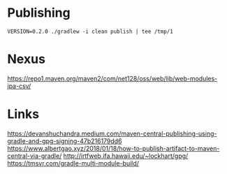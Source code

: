 # Publishing
```
VERSION=0.2.0 ./gradlew -i clean publish | tee /tmp/1
```

# Nexus
https://repo1.maven.org/maven2/com/net128/oss/web/lib/web-modules-jpa-csv/

# Links
https://devanshuchandra.medium.com/maven-central-publishing-using-gradle-and-gpg-signing-47b216179dd6
https://www.albertgao.xyz/2018/01/18/how-to-publish-artifact-to-maven-central-via-gradle/
http://irtfweb.ifa.hawaii.edu/~lockhart/gpg/
https://tmsvr.com/gradle-multi-module-build/